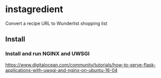 # instagredient
Convert a recipe URL to Wunderlist shopping list

## Install 

### Install and run NGINX and UWSGI

https://www.digitalocean.com/community/tutorials/how-to-serve-flask-applications-with-uwsgi-and-nginx-on-ubuntu-16-04


